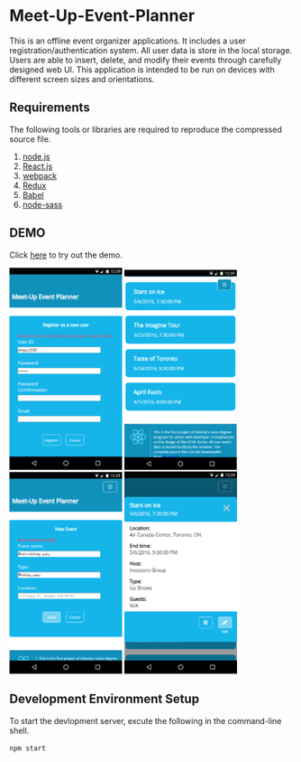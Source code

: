# Meet-Up-Event-Planner

This is an offline event organizer applications. It includes a user
registration/authentication system. All user data is store in the local
storage. Users are able to insert, delete, and modify their events through
carefully designed web UI. This application is intended to be run on devices
with different screen sizes and orientations.

## Requirements

The following tools or libraries are required to reproduce the compressed
source file.

1. [node.js][1]
1. [React.js][2]
2. [webpack][3]
4. [Redux][4]
5. [Babel][5]
6. [node-sass][6]

## DEMO

Click [here][7] to try out the demo.

<img src="https://raw.githubusercontent.com/emguy/Meet-Up-Event-Planner/master/snapshots/snapshot_01.png" width="200"  />   
<img src="https://raw.githubusercontent.com/emguy/Meet-Up-Event-Planner/master/snapshots/snapshot_02.png" width="200"  />   
<img src="https://raw.githubusercontent.com/emguy/Meet-Up-Event-Planner/master/snapshots/snapshot_03.png" width="200"  />   
<img src="https://raw.githubusercontent.com/emguy/Meet-Up-Event-Planner/master/snapshots/snapshot_04.png" width="200"  /> 

## Development Environment Setup

To start the devlopment server, excute the following in the command-line shell.

```shell
npm start
```

[1]: https://nodejs.org
[2]: https://facebook.github.io/react
[3]: https://webpack.github.io
[4]: https://github.com/reactjs/redux
[5]: https://babeljs.io
[6]: https://github.com/sass/node-sass
[7]: http://ec2-54-213-143-150.us-west-2.compute.amazonaws.com:8081
